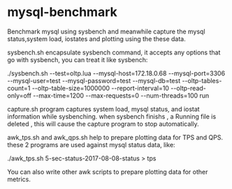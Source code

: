 # mysql-benchmark
Benchmark mysql using sysbench and meanwhile capture the mysql status,system load, iostates and plotting using the these data.


sysbench.sh encapsulate sysbench command, it accepts any options that go with sysbench, you can treat it like sysbench:

./sysbench.sh --test=oltp.lua --mysql-host=172.18.0.68  --mysql-port=3306 --mysql-user=test --mysql-password=test  --mysql-db=test --oltp-tables-count=1 --oltp-table-size=1000000 --report-interval=10  --oltp-read-only=off --max-time=1200 --max-requests=0 --num-threads=100 run

capture.sh program captures system load, mysql status, and iostat information while sysbenching. when sysbench finishs , a Running file is deleted , this will cause the capture program to stop automatically.

awk_tps.sh and awk_qps.sh help to prepare plotting data for TPS and QPS. these 2 programs are used against mysql status data, like:

./awk_tps.sh 5-sec-status-2017-08-08-status > tps 

You can also write other awk scripts to prepare plotting data for other metrics.

